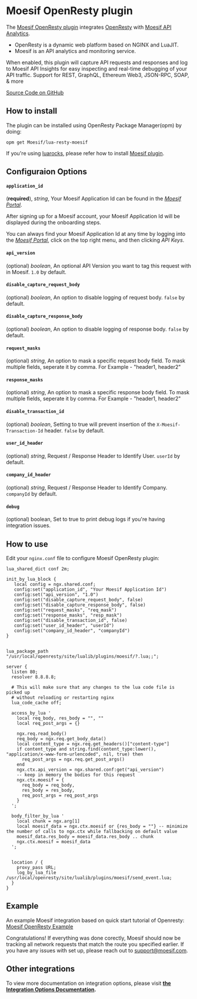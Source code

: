 # Moesif OpenResty plugin

The [Moesif OpenResty plugin](https://github.com/Moesif/lua-resty-moesif) integrates [OpenResty](https://openresty.org/en/)
with [Moesif API Analytics](https://www.moesif.com).

- OpenResty is a dynamic web platform based on NGINX and LuaJIT.
- Moesif is an API analytics and monitoring service.

When enabled, this plugin will capture API requests and responses and log to Moesif API Insights for easy inspecting and real-time debugging of your API traffic.
Support for REST, GraphQL, Ethereum Web3, JSON-RPC, SOAP, & more

[Source Code on GitHub](https://github.com/Moesif/lua-resty-moesif)

## How to install

The plugin can be installed using OpenResty Package Manager(opm) by doing:

```shell
opm get Moesif/lua-resty-moesif
```

If you're using [luarocks](https://luarocks.org/), please refer how to install [Moesif plugin](https://github.com/Moesif/openresty-plugin-moesif).

## Configuraion Options

#### __`application_id`__
(__required__), _string_, Your Moesif Application Id can be found in the [_Moesif Portal_](https://www.moesif.com/).

After signing up for a Moesif account, your Moesif Application Id will be displayed during the onboarding steps. 

You can always find your Moesif Application Id at any time by logging 
into the [_Moesif Portal_](https://www.moesif.com/), click on the top right menu,
and then clicking _API Keys_.

#### __`api_version`__
(optional) _boolean_, An optional API Version you want to tag this request with in Moesif. `1.0` by default.

#### __`disable_capture_request_body`__
(optional) _boolean_, An option to disable logging of request body. `false` by default.

#### __`disable_capture_response_body`__
(optional) _boolean_, An option to disable logging of response body. `false` by default.

#### __`request_masks`__
(optional) _string_, An option to mask a specific request body field. To mask multiple fields, seperate it by comma. For Example - "header1, header2"

#### __`response_masks`__
(optional) _string_, An option to mask a specific response body field. To mask multiple fields, seperate it by comma. For Example - "header1, header2"

#### __`disable_transaction_id`__
(optional) _boolean_, Setting to true will prevent insertion of the <code>X-Moesif-Transaction-Id</code> header. `false` by default.

#### __`user_id_header`__
(optional) _string_, Request / Response Header to Identify User. `userId` by default.

#### __`company_id_header`__
(optional) _string_, Request / Response Header to Identify Company. `companyId` by default.

#### __`debug`__
(optional) boolean, Set to true to print debug logs if you're having integration issues.

## How to use

Edit your `nginx.conf` file to configure Moesif OpenResty plugin:

```nginx
lua_shared_dict conf 2m;

init_by_lua_block {
   local config = ngx.shared.conf;
   config:set("application_id", "Your Moesif Application Id")
   config:set("api_version", "1.0")
   config:set("disable_capture_request_body", false)
   config:set("disable_capture_response_body", false)
   config:set("request_masks", "req_mask")
   config:set("response_masks", "resp_mask")
   config:set("disable_transaction_id", false)
   config:set("user_id_header", "userId")
   config:set("company_id_header", "companyId")
}


lua_package_path "/usr/local/openresty/site/lualib/plugins/moesif/?.lua;;";

server {
  listen 80;
  resolver 8.8.8.8;

  # This will make sure that any changes to the lua code file is picked up
  # without reloading or restarting nginx
  lua_code_cache off;

  access_by_lua '
    local req_body, res_body = "", ""
    local req_post_args = {}

    ngx.req.read_body()
    req_body = ngx.req.get_body_data()
    local content_type = ngx.req.get_headers()["content-type"]
    if content_type and string.find(content_type:lower(), "application/x-www-form-urlencoded", nil, true) then
      req_post_args = ngx.req.get_post_args()
    end
    ngx.ctx.api_version = ngx.shared.conf:get("api_version")
    -- keep in memory the bodies for this request
    ngx.ctx.moesif = {
      req_body = req_body,
      res_body = res_body,
      req_post_args = req_post_args
    }
  ';

  body_filter_by_lua '
    local chunk = ngx.arg[1]
    local moesif_data = ngx.ctx.moesif or {res_body = ""} -- minimize the number of calls to ngx.ctx while fallbacking on default value
    moesif_data.res_body = moesif_data.res_body .. chunk
    ngx.ctx.moesif = moesif_data
  ';


  location / {
    proxy_pass URL;
    log_by_lua_file /usr/local/openresty/site/lualib/plugins/moesif/send_event.lua;
  }
}
```

## Example
An example Moesif integration based on quick start tutorial of Openresty: [Moesif OpenResty Example](https://github.com/Moesif/lua-resty-moesif-example)

Congratulations! If everything was done corectly, Moesif should now be tracking all network requests that match the route you specified earlier. If you have any issues with set up, please reach out to support@moesif.com.

## Other integrations

To view more documentation on integration options, please visit __[the Integration Options Documentation](https://www.moesif.com/docs/getting-started/integration-options/).__
